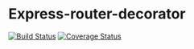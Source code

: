 # Express-router-decorator 

[![Build Status](https://travis-ci.org/Romakita/express-router-decorator.svg?branch=master)](https://travis-ci.org/Romakita/express-router-decorator)
[![Coverage Status](https://coveralls.io/repos/github/Romakita/express-router-decorator/badge.svg?branch=master)](https://coveralls.io/github/Romakita/express-router-decorator?branch=master)
